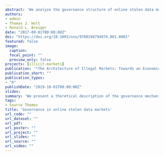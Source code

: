 ```yaml
---
abstract: 'We analyze the governance structure of online stolen data markets. As cybercriminal underground economies, stolen data markets are beyond the reach of state intervention, and yet they need form and regulation in order to function. While the illicit nature of the business brings risks to its participants, the online characteristics of these markets enable the participants to communicate easily, which is a crucial means of generating trust. We first identify stolen data markets in terms of their economic organization as two-sided markets, economic platforms with two distinct user groups that provide each other with network synergies. This characterization enables us to understand the role of the forum administrator as that of an intermediary, market creator, and market regulator. Then we clarify the role of communication networks and social structure in creating trust among buyers and sellers.'
authors:
- admin
- Thomas J. Holt
- Ronald L. Breiger
date: "2017-09-01T00:00:00Z"
doi: "https://doi.org/10.1093/oso/9780198794974.001.0001"
featured: false
image:
  caption:
  focal_point: ""
  preview_only: false
projects: [illicit-markets]
publication: '*The Architecture of Illegal Markets: Towards an Economic Sociology of Illegality in the Economy* eds. Jens Beckert and Matias Dewey'
publication_short: ""
publication_types:
- "6"
publishDate: "2019-10-01T00:00:00Z"
slides: 
summary: 'We present a theretical description of the governance mechanisms in illicit online markets, specifically online stolen data markets.'
tags:
- Source Themes
title: 'Governance in online stolen data markets'
url_code: ""
url_dataset: ""
url_pdf: 
url_poster: ""
url_project: ""
url_slides: ""
url_source: ""
url_video: ""
---
```

